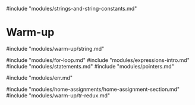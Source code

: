 #include "modules/strings-and-string-constants.md"

# Warm-up
#include "modules/warm-up/string.md"

#include "modules/for-loop.md"
#include "modules/expressions-intro.md"
#include "modules/statements.md"
#include "modules/pointers.md"

#include "modules/err.md"

#include "modules/home-assignments/home-assignment-section.md"
#include "modules/warm-up/tr-redux.md"
